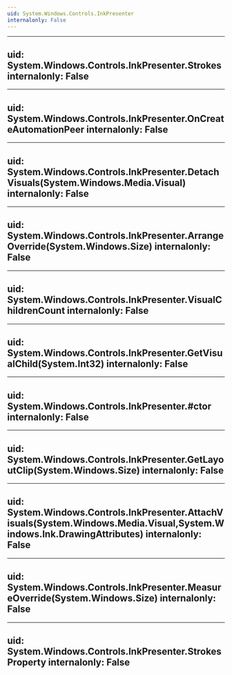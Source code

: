 ```yaml
---
uid: System.Windows.Controls.InkPresenter
internalonly: False
---
```


---
uid: System.Windows.Controls.InkPresenter.Strokes
internalonly: False
---

---
uid: System.Windows.Controls.InkPresenter.OnCreateAutomationPeer
internalonly: False
---

---
uid: System.Windows.Controls.InkPresenter.DetachVisuals(System.Windows.Media.Visual)
internalonly: False
---

---
uid: System.Windows.Controls.InkPresenter.ArrangeOverride(System.Windows.Size)
internalonly: False
---

---
uid: System.Windows.Controls.InkPresenter.VisualChildrenCount
internalonly: False
---

---
uid: System.Windows.Controls.InkPresenter.GetVisualChild(System.Int32)
internalonly: False
---

---
uid: System.Windows.Controls.InkPresenter.#ctor
internalonly: False
---

---
uid: System.Windows.Controls.InkPresenter.GetLayoutClip(System.Windows.Size)
internalonly: False
---

---
uid: System.Windows.Controls.InkPresenter.AttachVisuals(System.Windows.Media.Visual,System.Windows.Ink.DrawingAttributes)
internalonly: False
---

---
uid: System.Windows.Controls.InkPresenter.MeasureOverride(System.Windows.Size)
internalonly: False
---

---
uid: System.Windows.Controls.InkPresenter.StrokesProperty
internalonly: False
---
